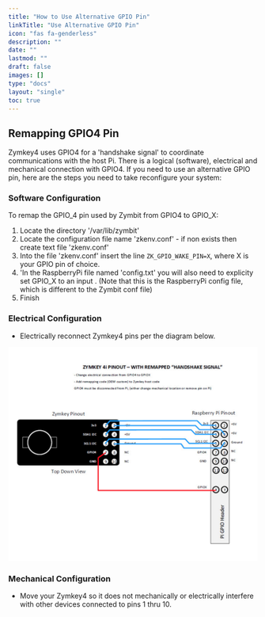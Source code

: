 ```yaml
---
title: "How to Use Alternative GPIO Pin"
linkTitle: "Use Alternative GPIO Pin"
icon: "fas fa-genderless"
description: ""
date: ""
lastmod: ""
draft: false
images: []
type: "docs"
layout: "single"
toc: true
---
```


## Remapping GPIO4 Pin

Zymkey4 uses GPIO4 for a 'handshake signal' to coordinate communications with the host Pi.
There is a logical (software), electrical and mechanical connection with GPIO4. If you need to use an alternative GPIO pin, here are the steps you need to take reconfigure your system:


### Software Configuration

To remap the GPIO_4 pin used by Zymbit from GPIO4 to GPIO_X:
1.	Locate the directory  '/var/lib/zymbit'
2.	Locate the configuration file name 'zkenv.conf' - if non exists then create text file 'zkenv.conf'
3.	Into the file 'zkenv.conf'  insert the line `ZK_GPIO_WAKE_PIN=X`,  where X is your GPIO pin of choice.
4.	'In the RaspberryPi file named  'config.txt' you will also need to explicity set GPIO_X  to an input .  (Note that this is the RaspberryPi config file, which is different to the Zymbit conf file)
5.	Finish

### Electrical Configuration
* Electrically reconnect Zymkey4 pins per the diagram below.

![Zymkey4 Alternative GPIO Pin](alt-gpio.png)


### Mechanical Configuration

* Move your Zymkey4 so it does not mechanically or electrically interfere with other devices connected to pins 1 thru 10.
